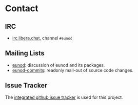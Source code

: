 # Contact

## IRC

* [irc.libera.chat](irc://irc.libera.chat), channel `#eunod`

## Mailing Lists

* [eunod](mailto:eunod+subscribe@opensource.conformal.com): discussion of eunod and its packages.
* [eunod-commits](mailto:eunod-commits+subscribe@opensource.conformal.com): readonly mail-out of source code changes.

## Issue Tracker

The [integrated github issue tracker](https://github.com/MotoAcidic/eunod/issues)
is used for this project.
